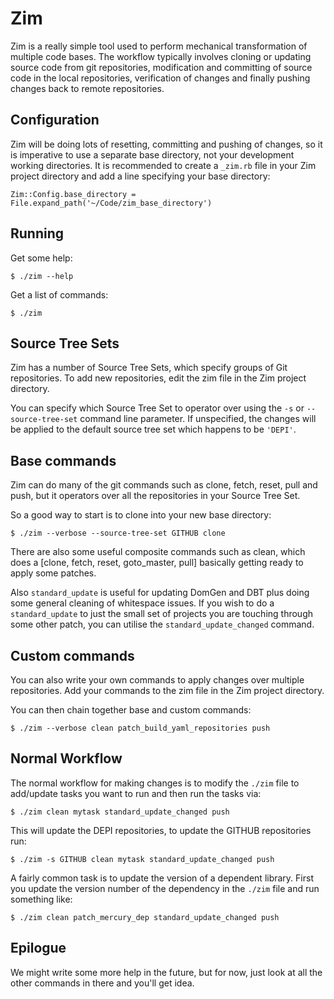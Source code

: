 # Zim

Zim is a really simple tool used to perform mechanical transformation of multiple code bases. The workflow
typically involves cloning or updating source code from git repositories, modification and committing of
source code in the local repositories, verification of changes and finally pushing changes back to remote
repositories.

## Configuration

Zim will be doing lots of resetting, committing and pushing of changes, so it is imperative to use a separate base
directory, not your development working directories. It is recommended to create a `_zim.rb` file in your Zim project
directory and add a line specifying your base directory:

    Zim::Config.base_directory = File.expand_path('~/Code/zim_base_directory')

## Running

Get some help:

    $ ./zim --help

Get a list of commands:

    $ ./zim

## Source Tree Sets

Zim has a number of Source Tree Sets, which specify groups of Git repositories. To add new repositories, edit the
zim file in the Zim project directory.

You can specify which Source Tree Set to operator over using the `-s` or `--source-tree-set` command line parameter. If
unspecified, the changes will be applied to the default source tree set which happens to be `'DEPI'`.

## Base commands

Zim can do many of the git commands such as clone, fetch, reset, pull and push, but it operators over
all the repositories in your Source Tree Set.

So a good way to start is to clone into your new base directory:

    $ ./zim --verbose --source-tree-set GITHUB clone

There are also some useful composite commands such as clean, which does a [clone, fetch, reset, goto_master, pull]
basically getting ready to apply some patches.

Also `standard_update` is useful for updating DomGen and DBT plus doing some general cleaning of whitespace issues.
If you wish to do a `standard_update` to just the small set of projects you are touching through some other patch, you
can utilise the `standard_update_changed` command.

## Custom commands

You can also write your own commands to apply changes over multiple repositories. Add your commands to the zim file
in the Zim project directory.

You can then chain together base and custom commands:

    $ ./zim --verbose clean patch_build_yaml_repositories push

## Normal Workflow

The normal workflow for making changes is to modify the `./zim` file to add/update tasks you want to run
and then run the tasks via:

    $ ./zim clean mytask standard_update_changed push

This will update the DEPI repositories, to update the GITHUB repositories run:

    $ ./zim -s GITHUB clean mytask standard_update_changed push

A fairly common task is to update the version of a dependent library. First you update the version number of the dependency
in the `./zim` file and run something like:

    $ ./zim clean patch_mercury_dep standard_update_changed push

## Epilogue

We might write some more help in the future, but for now, just look at all the other commands in there and you'll get
idea.
